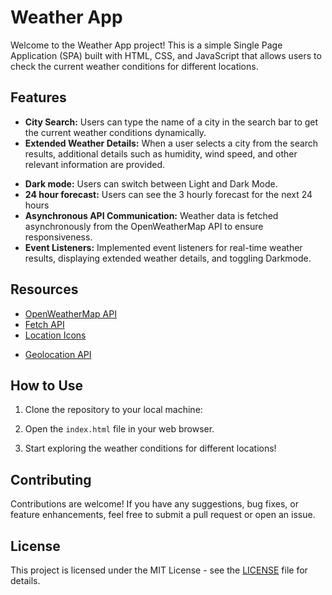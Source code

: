 # Weather App

Welcome to the Weather App project! This is a simple Single Page Application (SPA) built with HTML, CSS, and JavaScript that allows users to check the current weather conditions for different locations.

## Features

- **City Search:** Users can type the name of a city in the search bar to get the current weather conditions dynamically.
- **Extended Weather Details:** When a user selects a city from the search results, additional details such as humidity, wind speed, and other relevant information are provided.
<!-- - **Temperature Unit Display:** Users can switch between Celsius and Fahrenheit for temperature display. -->
- **Dark mode:** Users can switch between Light and Dark Mode.
- **24 hour forecast:** Users can see the 3 hourly forecast for the next 24 hours
- **Asynchronous API Communication:** Weather data is fetched asynchronously from the OpenWeatherMap API to ensure responsiveness.
- **Event Listeners:** Implemented event listeners for real-time weather results, displaying extended weather details, and toggling Darkmode.

## Resources

- [OpenWeatherMap API](https://openweathermap.org/api)
- [Fetch API](https://developer.mozilla.org/en-US/docs/Web/API/Fetch_API)
- [Location Icons](https://fontawesome.com/)
<!-- - [Weather Icons](https://github.com/erikflowers/weather-icons) -->
- [Geolocation API](https://developer.mozilla.org/en-US/docs/Web/API/Geolocation_API)

## How to Use

1. Clone the repository to your local machine:

2. Open the `index.html` file in your web browser.

3. Start exploring the weather conditions for different locations!

## Contributing

Contributions are welcome! If you have any suggestions, bug fixes, or feature enhancements, feel free to submit a pull request or open an issue.

## License

This project is licensed under the MIT License - see the [LICENSE](LICENSE) file for details.

